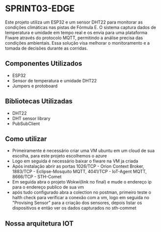 # SPRINT03-EDGE
Este projeto utiliza um ESP32 e um sensor DHT22 para monitorar as condições climáticas nas pistas de Fórmula E. O sistema captura dados de temperatura e umidade em tempo real e os envia para uma plataforma Fiware através do protocolo MQTT, permitindo a análise precisa das condições ambientais. Essa solução visa melhorar o monitoramento e a tomada de decisões durante as corridas.
## Componentes Utilizados
- ESP32
- Sensor de temperatura e umidade DHT22
- Jumpers e protoboard
## Bibliotecas Utilizadas
- DHT22
- DHT sensor library
- PubSubClient
## Como utilizar
- Primeiramente é necessário criar uma VM ubuntu em um cloud de sua escolha, para este projeto escolhemos o azure
- Logo em seguida é necessário baixar o fiware na VM ja criada
- Após instalação abrir as portas 1026/TCP - Orion Context Broker, 1883/TCP - Eclipse-Mosquito MQTT, 4041/TCP - IoT-Agent MQTT, 8666/TCP - STH-Comet
- Em seguida abra o projeto Wokwi(link no final) e mude o endereço ip para o endereço publico de sua vm
- após tudo configurado abra a colection no postman, primeiro teste o halth check para verificar a conexão com a vm, logo em seguida no "Provising Sensor" para a criação dos sensores, depois listar os dispositivos e então ver os dados capturados no sth-commet
## Nossa arquitetura IOT
